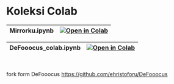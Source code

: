 # Koleksi Colab

| Mirrorku.ipynb | [![Open in Colab](https://colab.research.google.com/assets/colab-badge.svg)](https://colab.research.google.com/github/LahHalah/koleksikolab/blob/main/Mirrorku.ipynb) |
| :---------------------------------------- | :-----------------------------------------------------------------------------------------------------------------: |

| DeFooocus_colab.ipynb | [![Open in Colab](https://colab.research.google.com/assets/colab-badge.svg)](https://colab.research.google.com/github/LahHalah/koleksikolab/blob/main/DeFooocus_colab.ipynb) |
| :---------------------------------------- | :-----------------------------------------------------------------------------------------------------------------: |
<br />

fork form DeFooocus
https://github.com/ehristoforu/DeFooocus
